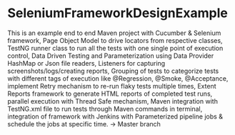 # SeleniumFrameworkDesignExample
This is an example end to end Maven project with Cucumber & Selenium framework, Page Object Model to drive locators from respective classes,  TestNG runner class to run all the tests with one single point of execution control,  Data Driven Testing and Parameterization using Data Provider HashMap or Json file readers, Listeners for capturing screenshots/logs/creating reports, Grouping of tests to categorize tests with different tags of execution like @Regression, @Smoke, @Acceptance, implement Retry mechanism to re-run flaky tests multiple times,  Extent Reports framework to generate HTML reports of completed test runs, parallel execution with Thread Safe mechanism, Maven integration with TestNG.xml file to run tests through Maven commands in terminal, integration of framework with Jenkins with Parameterized pipeline jobs & schedule the jobs at specific time. 
-> Master branch
